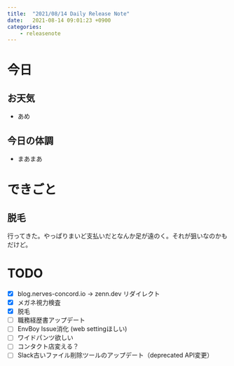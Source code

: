 ```yaml
---
title:  "2021/08/14 Daily Release Note"
date:   2021-08-14 09:01:23 +0900
categories:
	- releasenote
---
```

# 今日

## お天気

* あめ

## 今日の体調

* まあまあ

# できごと

## 脱毛

行ってきた。やっぱりまいど支払いだとなんか足が遠のく。それが狙いなのかもだけど。

# TODO 

- [x] blog.nerves-concord.io -> zenn.dev リダイレクト
- [x] メガネ視力検査
- [x] 脱毛
- [ ] 職務経歴書アップデート
- [ ] EnvBoy Issue消化 (web settingほしい)
- [ ] ワイドパンツ欲しい
- [ ] コンタクト店変える？
- [ ] Slack古いファイル削除ツールのアップデート（deprecated API変更）
